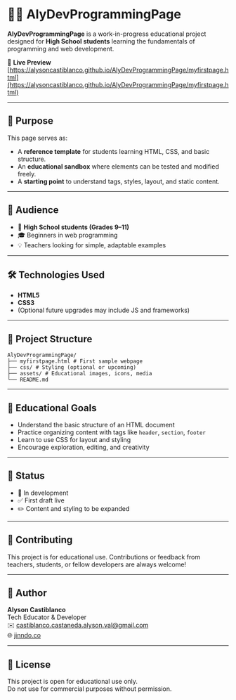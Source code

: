 # 👩‍💻 AlyDevProgrammingPage

**AlyDevProgrammingPage** is a work-in-progress educational project designed for **High School students** learning the fundamentals of programming and web development.

🔗 **Live Preview**  
[https://alysoncastiblanco.github.io/AlyDevProgrammingPage/myfirstpage.html](https://alysoncastiblanco.github.io/AlyDevProgrammingPage/myfirstpage.html)

---

## 🎯 Purpose

This page serves as:

- A **reference template** for students learning HTML, CSS, and basic structure.
- An **educational sandbox** where elements can be tested and modified freely.
- A **starting point** to understand tags, styles, layout, and static content.

---

## 🧠 Audience

- 👥 **High School students (Grades 9–11)**
- 🎓 Beginners in web programming
- 💡 Teachers looking for simple, adaptable examples

---

## 🛠️ Technologies Used

- **HTML5**
- **CSS3**
- (Optional future upgrades may include JS and frameworks)

---

## 📁 Project Structure

```
AlyDevProgrammingPage/
├── myfirstpage.html # First sample webpage
├── css/ # Styling (optional or upcoming)
├── assets/ # Educational images, icons, media
└── README.md

```


---

## 📘 Educational Goals

- Understand the basic structure of an HTML document
- Practice organizing content with tags like `header`, `section`, `footer`
- Learn to use CSS for layout and styling
- Encourage exploration, editing, and creativity

---

## 🚧 Status

- 🚧 In development
- ✅ First draft live
- ✏️ Content and styling to be expanded

---

## 🤝 Contributing

This project is for educational use. Contributions or feedback from teachers, students, or fellow developers are always welcome!

---

## 👤 Author

**Alyson Castiblanco**  
Tech Educator & Developer  
✉️ castiblanco.castaneda.alyson.val@gmail.com  
🌐 [jinndo.co](https://jinndo.co)

---

## 📄 License

This project is open for educational use only.  
Do not use for commercial purposes without permission.
